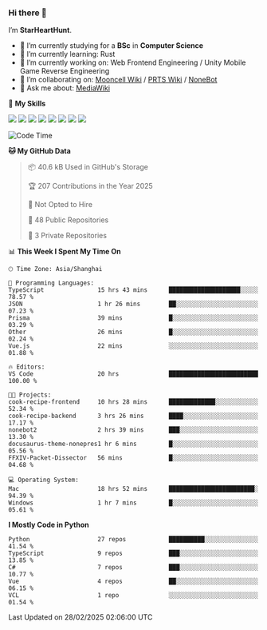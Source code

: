### Hi there 👋

I’m **StarHeartHunt**.

- 🏫 I’m currently studying for a **BSc** in **Computer Science**
- 🌱 I’m currently learning: Rust
- 🔭 I’m currently working on: Web Frontend Engineering / Unity Mobile Game Reverse Engineering
- 👯 I’m collaborating on: [Mooncell Wiki](https://fgo.wiki/) / [PRTS Wiki](http://prts.wiki/) / [NoneBot](https://github.com/nonebot)
- 💬 Ask me about: [MediaWiki](https://www.mediawiki.org)

🌟 **My Skills**

![](https://img.shields.io/badge/-Python-3e74a2?style=flat-square&logo=Python&logoColor=fff)
![](https://img.shields.io/badge/-Node.js-339933?style=flat-square&logo=node.js&logoColor=fff)
![](https://img.shields.io/badge/-Vue-4fc08d?style=flat-square&logo=vue.js&logoColor=fff)
![](https://img.shields.io/badge/-React-2d98ce?style=flat-square&logo=React&logoColor=fff)
![](https://img.shields.io/badge/-TypeScript-3178C6?style=flat-square&logo=TypeScript&logoColor=fff)
![](https://img.shields.io/badge/-Docker-2496ED?style=flat-square&logo=Docker&logoColor=fff)
![](https://img.shields.io/badge/-Linux-000000?style=flat-square&logo=Linux&logoColor=fff)
![](https://img.shields.io/badge/-Dotnet-512bd4?style=flat-square&logo=.net&logoColor=fff)

<!--START_SECTION:waka-->
![Code Time](http://img.shields.io/badge/Code%20Time-1%2C491%20hrs%2013%20mins-blue)

**🐱 My GitHub Data** 

> 📦 40.6 kB Used in GitHub's Storage 
 > 
> 🏆 207 Contributions in the Year 2025
 > 
> 🚫 Not Opted to Hire
 > 
> 📜 48 Public Repositories 
 > 
> 🔑 3 Private Repositories 
 > 
📊 **This Week I Spent My Time On** 

```text
🕑︎ Time Zone: Asia/Shanghai

💬 Programming Languages: 
TypeScript               15 hrs 43 mins      ████████████████████░░░░░   78.57 % 
JSON                     1 hr 26 mins        ██░░░░░░░░░░░░░░░░░░░░░░░   07.23 % 
Prisma                   39 mins             █░░░░░░░░░░░░░░░░░░░░░░░░   03.29 % 
Other                    26 mins             █░░░░░░░░░░░░░░░░░░░░░░░░   02.24 % 
Vue.js                   22 mins             ░░░░░░░░░░░░░░░░░░░░░░░░░   01.88 % 

🔥 Editors: 
VS Code                  20 hrs              █████████████████████████   100.00 % 

🐱‍💻 Projects: 
cook-recipe-frontend     10 hrs 28 mins      █████████████░░░░░░░░░░░░   52.34 % 
cook-recipe-backend      3 hrs 26 mins       ████░░░░░░░░░░░░░░░░░░░░░   17.17 % 
nonebot2                 2 hrs 39 mins       ███░░░░░░░░░░░░░░░░░░░░░░   13.30 % 
docusaurus-theme-nonepres1 hr 6 mins         █░░░░░░░░░░░░░░░░░░░░░░░░   05.56 % 
FFXIV-Packet-Dissector   56 mins             █░░░░░░░░░░░░░░░░░░░░░░░░   04.68 % 

💻 Operating System: 
Mac                      18 hrs 52 mins      ████████████████████████░   94.39 % 
Windows                  1 hr 7 mins         █░░░░░░░░░░░░░░░░░░░░░░░░   05.61 % 
```

**I Mostly Code in Python** 

```text
Python                   27 repos            ██████████░░░░░░░░░░░░░░░   41.54 % 
TypeScript               9 repos             ███░░░░░░░░░░░░░░░░░░░░░░   13.85 % 
C#                       7 repos             ███░░░░░░░░░░░░░░░░░░░░░░   10.77 % 
Vue                      4 repos             ██░░░░░░░░░░░░░░░░░░░░░░░   06.15 % 
VCL                      1 repo              ░░░░░░░░░░░░░░░░░░░░░░░░░   01.54 % 
```




 Last Updated on 28/02/2025 02:06:00 UTC
<!--END_SECTION:waka-->
